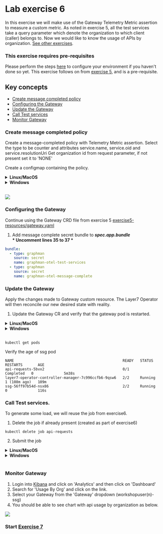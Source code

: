 
# Lab exercise 6
In this exercise we will make use of the Gateway Telemetry Metric assertion to measure a custom metric. As noted in exercise 5, all the test services take a query parameter which denote the organization to which client (caller) belongs to. Now we would like to know the usage of APIs by organization. [See other exercises](./readme.md#lab-exercises).

### This exercise requires pre-requisites
Please perform the steps [here](./readme.md#before-you-start) to configure your environment if you haven't done so yet. This exercise follows on from [exercise 5](./lab-exercise5.md), and is a pre-requisite.

## Key concepts
- [Create message completed policy](#create-message-completed-policy)
- [Configuring the Gateway](#configuring-the-gateway)
- [Update the Gateway](#update-the-gateway)
- [Call Test services](#call-test-services)
- [Monitor Gateway](#monitor-gateway)

### Create message completed policy
Create a message-completed policy with Telemetry Metric assertion. Select the type to be counter and attributes service.name, service.oid and service.resolutionUri
Get organization id from request parameter, if not present set it to 'NONE'

Create a configmap containing the policy.
<details>
  <summary><b>Linux/MacOS</b></summary>

  ```
  kubectl create secret generic graphman-otel-message-complete --from-file=./exercise6-resources/otel_message_complete.json
  ```
</details>
<details>
  <summary><b>Windows</b></summary>

  ```
  kubectl create secret generic graphman-otel-message-complete --from-file=exercise6-resources\otel_message_complete.json
  ```
</details>
<br/>

<kbd><img src="https://github.com/Gazza7205/cloud-workshop-labs/assets/59958248/c5d0f49a-5a12-46c8-9c9b-ad2a03a38a15" /></kbd>

### Configuring the Gateway
Continue using the Gateway CRD file from exercise 5 [exercise5-resources/gateway.yaml](./exercise5-resources/gateway.yaml)

1. Add message complete secret bundle to _***spec.app.bundle***_
</br> __* Uncomment lines 35 to 37 *__
```yaml
bundle:
  - type: graphman
    source: secret
    name: graphman-otel-test-services
  - type: graphman
    source: secret
    name: graphman-otel-message-complete
```

### Update the Gateway
Apply the changes made to Gateway custom resource. The Layer7 Operator will then reconcile our new desired state with reality.

1. Update the Gateway CR and verify that the gateway pod is restarted.
<details>
  <summary><b>Linux/MacOS</b></summary>

  ```
  kubectl apply -f ./exercise5-resources/gateway.yaml
  ```
</details>
<details>
  <summary><b>Windows</b></summary>

  ```
  kubectl apply -f exercise5-resources\gateway.yaml
  ```
</details>
<br/>

```
kubectl get pods
```
Verify the age of ssg pod
```
NAME                                                  READY   STATUS      RESTARTS       AGE
api-requests-5bvx2                                    0/1     Completed   0              5m38s
layer7-operator-controller-manager-7c996ccfb6-9qsw6   2/2     Running     1 (108m ago)   109m
ssg-56ff97b54d-nsx86                                  2/2     Running     0              116s
```
### Call Test services.
To generate some load, we will reuse the job from exercise6.

1. Delete the job if already present (created as part of exercise6)
```
kubectl delete job api-requests
```
2. Submit the job
<details>
  <summary><b>Linux/MacOS</b></summary>

  ```
  kubectl apply -f ./exercise5-resources/test-services.yaml
  ```
</details>
<details>
  <summary><b>Windows</b></summary>

  ```
  kubectl apply -f exercise5-resources\test-services.yaml
  ```
</details>
<br/>

### Monitor Gateway
1. Login into [Kibana](https://kibana.brcmlabs.com/) and click on 'Analytics' and then click on 'Dashboard'
2. Search for 'Usage By Org' and click on the link.
3. Select your Gateway from the 'Gateway' dropdown (workshopuser(n)-ssg)
4. You should be able to see chart with api usage by organization as below.

<kbd><img src="https://github.com/Gazza7205/cloud-workshop-labs/assets/59958248/3084109f-fbb0-4471-986c-f8b71d65b819" /></kbd>


### Start [Exercise 7](./lab-exercise7.md)
